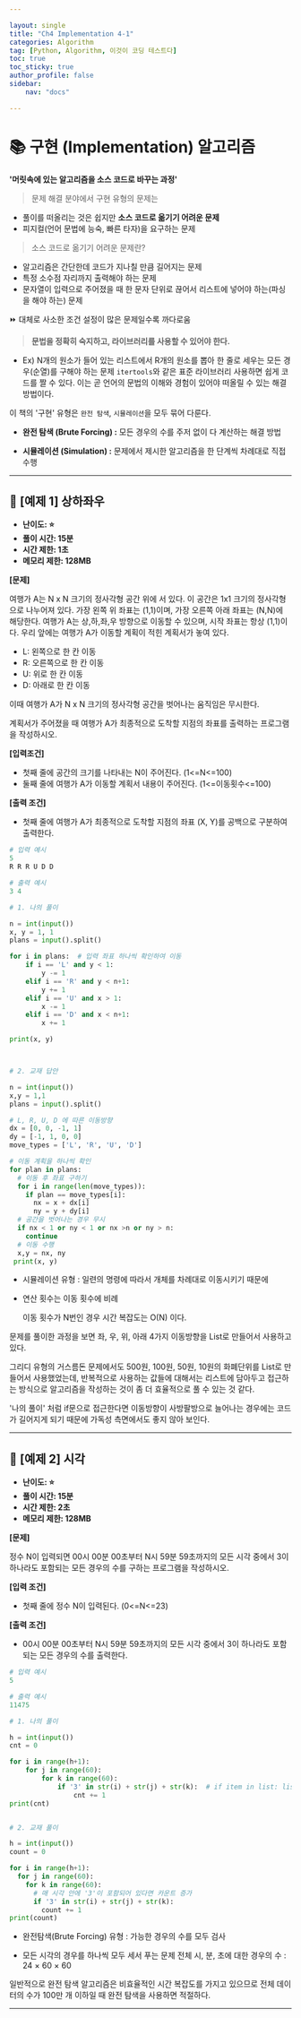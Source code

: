 ```yaml
---

layout: single
title: "Ch4 Implementation 4-1"
categories: Algorithm
tag: [Python, Algorithm, 이것이 코딩 테스트다]
toc: true
toc_sticky: true
author_profile: false
sidebar:
    nav: "docs"

---
```


# 📚 구현 (Implementation) 알고리즘

**'머릿속에 있는 알고리즘을 소스 코드로 바꾸는 과정'**

> 문제 해결 분야에서 구현 유형의 문제는

* 풀이를 떠올리는 것은 쉽지만 **소스 코드로 옮기기 어려운 문제**
* 피지컬(언어 문법에 능숙, 빠른 타자)을 요구하는 문제

> 소스 코드로 옮기기 어려운 문제란?

* 알고리즘은 간단한데 코드가 지나칠 만큼 길어지는 문제
* 특정 소수점 자리까지 출력해야 하는 문제
* 문자열이 입력으로 주어졌을 때 한 문자 단위로 끊어서 리스트에 넣어야 하는(파싱을 해야 하는) 문제
  
 ⏩ 대체로 사소한 조건 설정이 많은 문제일수록 까다로움

> **문법을 정확히 숙지하고, 라이브러리를 사용할 수 있어야 한다.**

* Ex) N개의 원소가 들어 있는 리스트에서 R개의 원소를 뽑아 한 줄로 세우는 모든 경우(순열)를 구해야 하는 문제 `itertools`와 같은 표준 라이브러리 사용하면 쉽게 코드를 짤 수 있다. 이는 곧 언어의 문법의 이해와 경험이 있어야 떠올릴 수 있는 해결방법이다.


이 책의 '구현' 유형은 `완전 탐색`, `시뮬레이션`을 모두 묶어 다룬다.

* **완전 탐색 (Brute Forcing) :** 모든 경우의 수를 주저 없이 다 계산하는 해결 방법

* **시뮬레이션 (Simulation) :** 문제에서 제시한 알고리즘을 한 단계씩 차례대로 직접 수행

---


## 📃 [예제 1] 상하좌우

* **난이도: ⭐**
* **풀이 시간: 15분**
* **시간 제한: 1초**
* **메모리 제한: 128MB**

**[문제]**

여행가 A는 N x N 크기의 정사각형 공간 위에 서 있다. 이 공간은 1x1 크기의 정사각형으로 나누어져 있다. 가장 왼쪽 위 좌표는 (1,1)이며, 가장 오른쪽 아래 좌표는 (N,N)에 해당한다. 여행가 A는 상,하,좌,우 방향으로 이동할 수 있으며, 시작 좌표는 항상 (1,1)이다. 우리 앞에는 여행가 A가 이동할 계획이 적힌 계획서가 놓여 있다.

* L: 왼쪽으로 한 칸 이동
* R: 오른쪽으로 한 칸 이동
* U: 위로 한 칸 이동
* D: 아래로 한 칸 이동

이때 여행가 A가 N x N 크기의 정사각형 공간을 벗어나는 움직임은 무시한다.

계획서가 주어졌을 때 여행가 A가 최종적으로 도착할 지점의 좌표를 출력하는 프로그램을 작성하시오.

**[입력조건]**

* 첫째 줄에 공간의 크기를 나타내는 N이 주어진다. (1<=N<=100)
* 둘째 줄에 여행가 A가 이동할 계획서 내용이 주어진다. (1<=이동횟수<=100)
  
**[출력 조건]**

* 첫째 줄에 여행가 A가 최종적으로 도착할 지점의 좌표 (X, Y)를 공백으로 구분하여 출력한다.

```python
# 입력 예시
5
R R R U D D

# 출력 예시
3 4
```


```python
# 1. 나의 풀이

n = int(input())
x, y = 1, 1
plans = input().split()

for i in plans:  # 입력 좌표 하나씩 확인하여 이동
	if i == 'L' and y < 1:
		y -= 1
	elif i == 'R' and y < n+1:
		y += 1
	elif i == 'U' and x > 1:
		x -= 1
	elif i == 'D' and x < n+1:
		x += 1

print(x, y)



# 2. 교재 답안

n = int(input())
x,y = 1,1
plans = input().split()

# L, R, U, D 에 따른 이동방향
dx = [0, 0, -1, 1]
dy = [-1, 1, 0, 0]
move_types = ['L', 'R', 'U', 'D']

# 이동 계획을 하나씩 확인
for plan in plans:
  # 이동 후 좌표 구하기
  for i in range(len(move_types)):
    if plan == move_types[i]:
      nx = x + dx[i]
      ny = y + dy[i]
  # 공간을 벗어나는 경우 무시
  if nx < 1 or ny < 1 or nx >n or ny > n:
    continue
  # 이동 수행
  x,y = nx, ny
 print(x, y)

```

* 시뮬레이션 유형 : 일련의 명령에 따라서 개체를 차례대로 이동시키기 때문에

* 연산 횟수는 이동 횟수에 비례

  이동 횟수가 N번인 경우 시간 복잡도는 O(N) 이다.

 문제를 풀이한 과정을 보면  좌, 우, 위, 아래  4가지 이동방향을 List로 만들어서 사용하고 있다.

그리디 유형의 거스름돈 문제에서도 500원, 100원, 50원, 10원의 화폐단위를 List로 만들어서 사용했었는데, 반복적으로 사용하는 값들에 대해서는 리스트에 담아두고 접근하는 방식으로 알고리즘을 작성하는 것이 좀 더 효율적으로 풀 수 있는 것 같다.


'나의 풀이' 처럼 if문으로 접근한다면 이동방향이 사방팔방으로 늘어나는 경우에는 코드가 길어지게 되기 때문에 가독성 측면에서도 좋지 않아 보인다.

---


## 📃 [예제 2] 시각

* **난이도: ⭐**
* **풀이 시간: 15분**
* **시간 제한: 2초**
* **메모리 제한: 128MB**

**[문제]**

정수 N이 입력되면 00시 00분 00초부터 N시 59분 59초까지의 모든 시각 중에서 3이 하나라도 포함되는 모든 경우의 수를 구하는 프로그램을 작성하시오.

**[입력 조건]**

* 첫째 줄에 정수 N이 입력된다. (0<=N<=23)

**[출력 조건]**

* 00시 00분 00초부터 N시 59분 59초까지의 모든 시각 중에서 3이 하나라도 포함되는 모든 경우의 수를 출력한다.

```python
# 입력 예시
5

# 출력 예시
11475
```

```python
# 1. 나의 풀이

h = int(input())
cnt = 0

for i in range(h+1):
	for j in range(60):
		for k in range(60):
			if '3' in str(i) + str(j) + str(k):  # if item in list: list 안에 특정 값 확인 방법
				cnt += 1
print(cnt)


# 2. 교재 풀이

h = int(input())
count = 0

for i in range(h+1):
  for j in range(60):
    for k in range(60):
      # 매 시각 안에 '3'이 포함되어 있다면 카운트 증가
      if '3' in str(i) + str(j) + str(k):
        count += 1
print(count)
```

- 완전탐색(Brute Forcing) 유형 : 가능한 경우의 수를 모두 검사

- 모든 시각의 경우를 하나씩 모두 세서 푸는 문제
  전체 시, 분, 초에 대한 경우의 수 : 24 × 60 × 60 

 
일반적으로 완전 탐색 알고리즘은 비효율적인 시간 복잡도를 가지고 있으므로 전체 데이터의 수가 100만 개 이하일 때 완전 탐색을 사용하면 적절하다.

---

